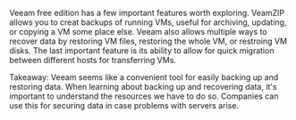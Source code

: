 Veeam free edition has a few important features worth exploring. VeamZIP allows you to creat backups of running VMs, useful for archiving, updating, or copying a VM some place 
else. Veeam also allows multiple ways to recover data by restoring VM files, restoring the whole VM, or restroing VM disks. The last important feature is its ability to allow
for quick migration between different hosts for transferring VMs.

Takeaway: Veeam seems like a convenient tool for easily backing up and restoring data. When learning about backing up and recovering data, it's important to understand the 
resources we have to do so. Companies can use this for securing data in case problems with servers arise.
